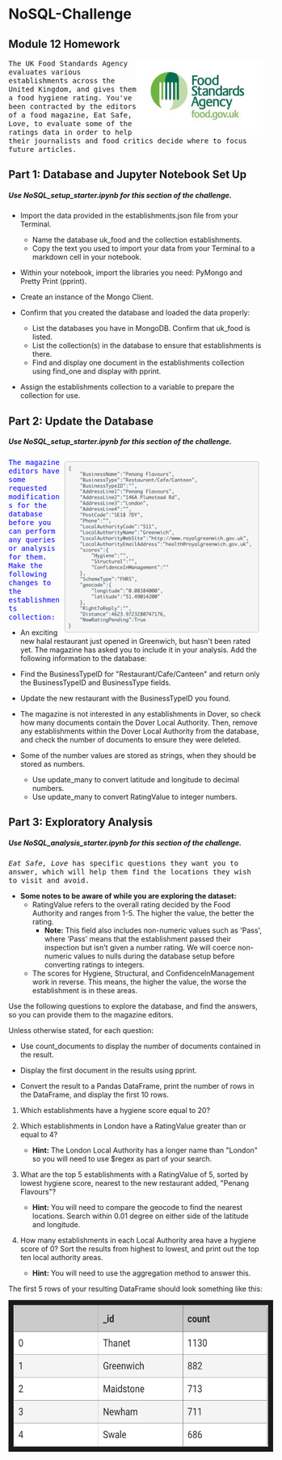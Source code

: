# NoSQL-Challenge
## Module 12 Homework 

<img align="right" width="250" height="150" src="https://github.com/molleighH/NoSQL-Challenge/blob/main/Resources/uk%20food%20standards%20agency.jpeg?raw=true">

<samp>The UK Food Standards Agency evaluates various establishments across the United Kingdom, and gives them a food hygiene rating. You've been contracted by the editors of a food magazine, Eat Safe, Love, to evaluate some of the ratings data in order to help their journalists and food critics decide where to focus future articles.</samp>


 ## Part 1: Database and Jupyter Notebook Set Up

##### Use NoSQL_setup_starter.ipynb for this section of the challenge.
    
* Import the data provided in the establishments.json file from your Terminal. 
    * Name the database uk_food and the collection establishments. 
    * Copy the text you used to import your data from your Terminal to a markdown cell in your notebook.

* Within your notebook, import the libraries you need: PyMongo and Pretty Print (pprint).

* Create an instance of the Mongo Client.

* Confirm that you created the database and loaded the data properly:

    * List the databases you have in MongoDB. Confirm that uk_food is listed.
    * List the collection(s) in the database to ensure that establishments is there.
    * Find and display one document in the establishments collection using find_one and display with pprint.
    
* Assign the establishments collection to a variable to prepare the collection for use.

## Part 2: Update the Database

##### Use NoSQL_setup_starter.ipynb for this section of the challenge.

<img align="right" width="400" height="350" src="https://github.com/molleighH/NoSQL-Challenge/blob/main/Resources/addcodem12.png?raw=true">

<span style="color:blue"><samp>The magazine editors have some requested modifications for the database before you can perform any queries or analysis for them. Make the following changes to the establishments collection:</samp></span>

* An exciting new halal restaurant just opened in Greenwich, but hasn't been rated yet. The magazine has asked you to include it in your analysis. Add the following information to the database:

* Find the BusinessTypeID for "Restaurant/Cafe/Canteen" and return only the BusinessTypeID and BusinessType fields.

* Update the new restaurant with the BusinessTypeID you found.

* The magazine is not interested in any establishments in Dover, so check how many documents contain the Dover Local Authority. Then, remove any establishments within the Dover Local Authority from the database, and check the number of documents to ensure they were deleted.

* Some of the number values are stored as strings, when they should be stored as numbers.

    * Use update_many to convert latitude and longitude to decimal numbers.
    * Use update_many to convert RatingValue to integer numbers.

## Part 3: Exploratory Analysis

##### Use NoSQL_analysis_starter.ipynb for this section of the challenge.

<samp>*Eat Safe, Love* has specific questions they want you to answer, which will help them find the locations they wish to visit and avoid.</samp>

+ **Some notes to be aware of while you are exploring the dataset:**
    + RatingValue refers to the overall rating decided by the Food Authority and ranges from 1-5. The higher the value, the better the rating.
        + **Note:** This field also includes non-numeric values such as 'Pass', where 'Pass' means that the establishment passed their inspection but isn't given a number rating. We will coerce non-numeric values to nulls during the database setup before converting ratings to integers.
    + The scores for Hygiene, Structural, and ConfidenceInManagement work in reverse. This means, the higher the value, the worse the establishment is in these areas.

Use the following questions to explore the database, and find the answers, so you can provide them to the magazine editors.

Unless otherwise stated, for each question:

* Use count_documents to display the number of documents contained in the result.

* Display the first document in the results using pprint.

* Convert the result to a Pandas DataFrame, print the number of rows in the DataFrame, and display the first 10 rows.

1. Which establishments have a hygiene score equal to 20?

2. Which establishments in London have a RatingValue greater than or equal to 4?
    - **Hint:** The London Local Authority has a longer name than "London" so you will need to use $regex as part of your search.

3. What are the top 5 establishments with a RatingValue of 5, sorted by lowest hygiene score, nearest to the new restaurant added, "Penang Flavours"?
    - **Hint:** You will need to compare the geocode to find the nearest locations. Search within 0.01 degree on either side of the latitude and longitude.

4. How many establishments in each Local Authority area have a hygiene score of 0? Sort the results from highest to lowest, and print out the top ten local authority areas.
    - **Hint:** You will need to use the aggregation method to answer this.

The first 5 rows of your resulting DataFrame should look something like this:
<p align="center">
<img src="https://github.com/molleighH/NoSQL-Challenge/blob/main/Resources/part3M12chart.png?raw=true" width="600" height="280" border="10"/>
</p>